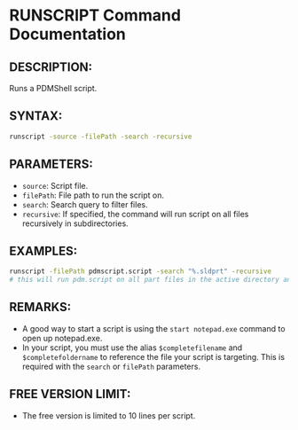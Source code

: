# RUNSCRIPT Command Documentation

## DESCRIPTION:
Runs a PDMShell script.

## SYNTAX:
```bash
runscript -source -filePath -search -recursive
```

## PARAMETERS:
- `source`:  Script file.  
- `filePath`:  File path to run the script on.  
- `search`:  Search query to filter files.
- `recursive`: If specified, the command will run script on all files recursively in subdirectories.  
## EXAMPLES:
 ```bash
runscript -filePath pdmscript.script -search "%.sldprt" -recursive 
# this will run pdm.script on all part files in the active directory and its subdirectories
 ```

## REMARKS:
- A good way to start a script is using the `start notepad.exe` command to open up notepad.exe.
- In your script, you must use the alias `$completefilename` and `$completefoldername` to reference the file your script is targeting. This is required with the `search` or `filePath` parameters. 

## FREE VERSION LIMIT:
- The free version is limited to 10 lines per script.